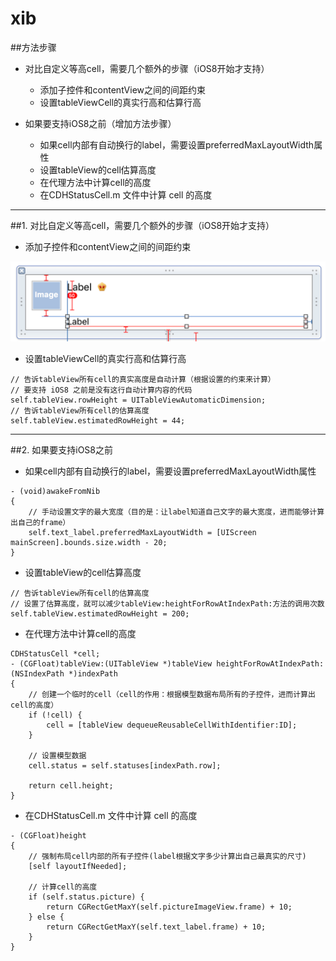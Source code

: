# xib


##方法步骤
- 对比自定义等高cell，需要几个额外的步骤（iOS8开始才支持）
    - 添加子控件和contentView之间的间距约束
    - 设置tableViewCell的真实行高和估算行高


- 如果要支持iOS8之前（增加方法步骤）
    - 如果cell内部有自动换行的label，需要设置preferredMaxLayoutWidth属性
    - 设置tableView的cell估算高度
    - 在代理方法中计算cell的高度
    - 在CDHStatusCell.m 文件中计算 cell 的高度


---

##1. 对比自定义等高cell，需要几个额外的步骤（iOS8开始才支持）
- 添加子控件和contentView之间的间距约束

![](images/Snip20160526_2.png)

- 设置tableViewCell的真实行高和估算行高

```objc
// 告诉tableView所有cell的真实高度是自动计算（根据设置的约束来计算）
// 要支持 iOS8 之前是没有这行自动计算内容的代码
self.tableView.rowHeight = UITableViewAutomaticDimension;
// 告诉tableView所有cell的估算高度
self.tableView.estimatedRowHeight = 44;
```


---

##2. 如果要支持iOS8之前
- 如果cell内部有自动换行的label，需要设置preferredMaxLayoutWidth属性

```objc
- (void)awakeFromNib
{
    // 手动设置文字的最大宽度（目的是：让label知道自己文字的最大宽度，进而能够计算出自己的frame）
    self.text_label.preferredMaxLayoutWidth = [UIScreen mainScreen].bounds.size.width - 20;
}
```

- 设置tableView的cell估算高度

```objc
// 告诉tableView所有cell的估算高度
// 设置了估算高度，就可以减少tableView:heightForRowAtIndexPath:方法的调用次数
self.tableView.estimatedRowHeight = 200;
```

- 在代理方法中计算cell的高度

```objc
CDHStatusCell *cell;
- (CGFloat)tableView:(UITableView *)tableView heightForRowAtIndexPath:(NSIndexPath *)indexPath
{
    // 创建一个临时的cell（cell的作用：根据模型数据布局所有的子控件，进而计算出cell的高度）
    if (!cell) {
        cell = [tableView dequeueReusableCellWithIdentifier:ID];
    }

    // 设置模型数据
    cell.status = self.statuses[indexPath.row];

    return cell.height;
}
```

- 在CDHStatusCell.m 文件中计算 cell 的高度

```objc
- (CGFloat)height
{
    // 强制布局cell内部的所有子控件(label根据文字多少计算出自己最真实的尺寸)
    [self layoutIfNeeded];

    // 计算cell的高度
    if (self.status.picture) {
        return CGRectGetMaxY(self.pictureImageView.frame) + 10;
    } else {
        return CGRectGetMaxY(self.text_label.frame) + 10;
    }
}
```